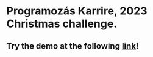 # Programozás Karrire, 2023 Christmas challenge. 

## Try the demo at the following [link](https://thomas-horvath.github.io/PK_karacsony_kihivas/)!
